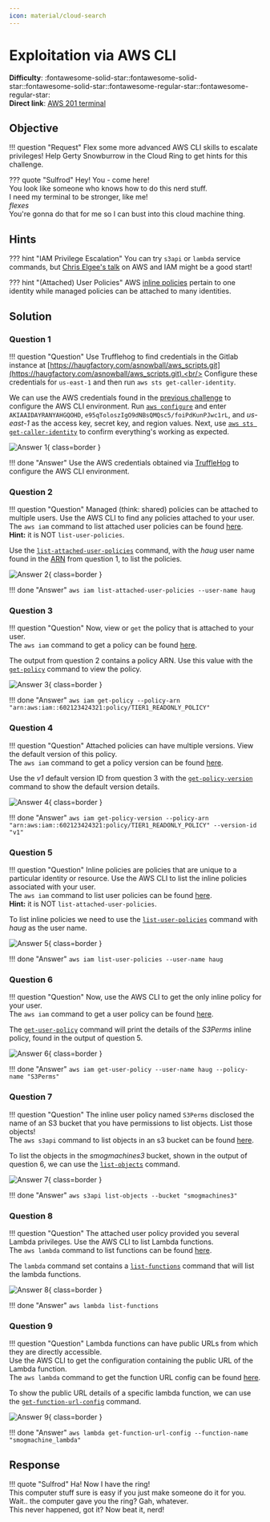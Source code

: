 ```yaml
---
icon: material/cloud-search
---
```


# Exploitation via AWS CLI

**Difficulty**: :fontawesome-solid-star::fontawesome-solid-star::fontawesome-solid-star::fontawesome-regular-star::fontawesome-regular-star:<br/>
**Direct link**: [AWS 201 terminal](https://hhc22-wetty.kringlecon.com/?&challenge=aws201&id=3f625e84-e98b-4750-83cd-afaf6cd1e75f)


## Objective

!!! question "Request"
    Flex some more advanced AWS CLI skills to escalate privileges! Help Gerty Snowburrow in the Cloud Ring to get hints for this challenge.

??? quote "Sulfrod"
    Hey! You - come here!<br/>
    You look like someone who knows how to do this nerd stuff.<br/>
    I need my terminal to be stronger, like me!<br/>
    *flexes*<br/>
    You're gonna do that for me so I can bust into this cloud machine thing.


## Hints

??? hint "IAM Privilege Escalation"
    You can try `s3api` or `lambda` service commands, but [Chris Elgee's talk](https://youtu.be/t-xDvVUialo) on AWS and IAM might be a good start!

??? hint "(Attached) User Policies"
    AWS [inline policies](https://docs.aws.amazon.com/IAM/latest/UserGuide/access_policies_managed-vs-inline.html) pertain to one identity while managed policies can be attached to many identities.


## Solution

### Question 1

!!! question "Question"
    Use Trufflehog to find credentials in the Gitlab instance at [https://haugfactory.com/asnowball/aws_scripts.git](https://haugfactory.com/asnowball/aws_scripts.git).<br/>
    Configure these credentials for `us-east-1` and then run `aws sts get-caller-identity`.

We can use the AWS credentials found in the [previous challenge](./o12.md#using-a-v2-python-package) to configure the AWS CLI environment. Run [`aws configure`](https://docs.aws.amazon.com/cli/latest/userguide/cli-configure-quickstart.html#cli-configure-quickstart-config) and enter `AKIAAIDAYRANYAHGQOHD`, `e95qToloszIgO9dNBsQMQsc5/foiPdKunPJwc1rL`, and *us-east-1* as the access key, secret key, and region values. Next, use [`aws sts get-caller-identity`](https://awscli.amazonaws.com/v2/documentation/api/latest/reference/sts/get-caller-identity.html) to confirm everything's working as expected.

![Answer 1](../img/objectives/o13/answer1.png){ class=border }

!!! done "Answer"
    Use the AWS credentials obtained via [TruffleHog](./o12.md#using-a-v2-python-package) to configure the AWS CLI environment.


### Question 2

!!! question "Question"
    Managed (think: shared) policies can be attached to multiple users. Use the AWS CLI to find any policies attached to your user.<br/>
    The `aws iam` command to list attached user policies can be found [here](https://awscli.amazonaws.com/v2/documentation/api/latest/reference/iam/index.html).<br/>
    **Hint:** it is NOT `list-user-policies`.

Use the [`list-attached-user-policies`](https://awscli.amazonaws.com/v2/documentation/api/latest/reference/iam/list-attached-user-policies.html) command, with the *haug* user name found in the [ARN](https://docs.aws.amazon.com/general/latest/gr/aws-arns-and-namespaces.html) from question 1, to list the policies.

![Answer 2](../img/objectives/o13/answer2.png){ class=border }

!!! done "Answer"
    `aws iam list-attached-user-policies --user-name haug`


### Question 3

!!! question "Question"
    Now, view or `get` the policy that is attached to your user.<br/>
    The `aws iam` command to get a policy can be found [here](https://awscli.amazonaws.com/v2/documentation/api/latest/reference/iam/index.html).

The output from question 2 contains a policy ARN. Use this value with the [`get-policy`](https://awscli.amazonaws.com/v2/documentation/api/latest/reference/iam/get-policy.html) command to view the policy.

![Answer 3](../img/objectives/o13/answer3.png){ class=border }

!!! done "Answer"
    `aws iam get-policy --policy-arn "arn:aws:iam::602123424321:policy/TIER1_READONLY_POLICY"`


### Question 4

!!! question "Question"
    Attached policies can have multiple versions. View the default version of this policy.<br/>
    The `aws iam` command to get a policy version can be found [here](https://awscli.amazonaws.com/v2/documentation/api/latest/reference/iam/index.html).

Use the *v1* default version ID from question 3 with the [`get-policy-version`](https://awscli.amazonaws.com/v2/documentation/api/latest/reference/iam/get-policy-version.html) command to show the default version details.

![Answer 4](../img/objectives/o13/answer4.png){ class=border }

!!! done "Answer"
    `aws iam get-policy-version --policy-arn "arn:aws:iam::602123424321:policy/TIER1_READONLY_POLICY" --version-id "v1"`


### Question 5

!!! question "Question"
    Inline policies are policies that are unique to a particular identity or resource. Use the AWS CLI to list the inline policies associated with your user.<br/>
    The `aws iam` command to list user policies can be found [here](https://awscli.amazonaws.com/v2/documentation/api/latest/reference/iam/index.html).<br/>
    **Hint:** it is NOT `list-attached-user-policies`.

To list inline policies we need to use the [`list-user-policies`](https://awscli.amazonaws.com/v2/documentation/api/latest/reference/iam/list-user-policies.html) command with *haug* as the user name.

![Answer 5](../img/objectives/o13/answer5.png){ class=border }

!!! done "Answer"
    `aws iam list-user-policies --user-name haug`


### Question 6

!!! question "Question"
    Now, use the AWS CLI to get the only inline policy for your user.<br/>
    The `aws iam` command to get a user policy can be found [here](https://awscli.amazonaws.com/v2/documentation/api/latest/reference/iam/index.html).

The [`get-user-policy`](https://awscli.amazonaws.com/v2/documentation/api/latest/reference/iam/get-user-policy.html) command will print the details of the *S3Perms* inline policy, found in the output of question 5.

![Answer 6](../img/objectives/o13/answer6.png){ class=border }

!!! done "Answer"
    `aws iam get-user-policy --user-name haug --policy-name "S3Perms"`


### Question 7

!!! question "Question"
    The inline user policy named `S3Perms` disclosed the name of an S3 bucket that you have permissions to list objects. List those objects!<br/>
    The `aws s3api` command to list objects in an s3 bucket can be found [here](https://awscli.amazonaws.com/v2/documentation/api/latest/reference/s3api/index.html).

To list the objects in the *smogmachines3* bucket, shown in the output of question 6, we can use the [`list-objects`](https://awscli.amazonaws.com/v2/documentation/api/latest/reference/s3api/list-objects.html) command.

![Answer 7](../img/objectives/o13/answer7.png){ class=border }

!!! done "Answer"
    `aws s3api list-objects --bucket "smogmachines3"`


### Question 8

!!! question "Question"
    The attached user policy provided you several Lambda privileges. Use the AWS CLI to list Lambda functions.<br/>
    The `aws lambda` command to list functions can be found [here](https://awscli.amazonaws.com/v2/documentation/api/latest/reference/lambda/index.html).

The `lambda` command set contains a [`list-functions`](https://awscli.amazonaws.com/v2/documentation/api/latest/reference/lambda/list-functions.html) command that will list the lambda functions.

![Answer 8](../img/objectives/o13/answer8.png){ class=border }

!!! done "Answer"
    `aws lambda list-functions`


### Question 9

!!! question "Question"
    Lambda functions can have public URLs from which they are directly accessible.<br/>
    Use the AWS CLI to get the configuration containing the public URL of the Lambda function.<br/>
    The `aws lambda` command to get the function URL config can be found [here](https://awscli.amazonaws.com/v2/documentation/api/latest/reference/lambda/index.html).

To show the public URL details of a specific lambda function, we can use the [`get-function-url-config`](https://awscli.amazonaws.com/v2/documentation/api/latest/reference/lambda/get-function-url-config.html) command.

![Answer 9](../img/objectives/o13/answer9.png){ class=border }

!!! done "Answer"
    `aws lambda get-function-url-config --function-name "smogmachine_lambda"`


## Response

!!! quote "Sulfrod"
    Ha! Now I have the ring!<br/>
    This computer stuff sure is easy if you just make someone do it for you.<br/>
    Wait.. the computer gave you the ring? Gah, whatever.<br/>
    This never happened, got it? Now beat it, nerd!
